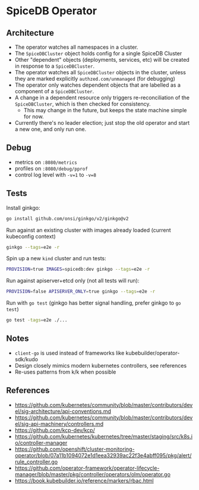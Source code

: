 # SpiceDB Operator

## Architecture

- The operator watches all namespaces in a cluster.
- The `SpiceDBCluster` object holds config for a single SpiceDB Cluster 
- Other "dependent" objects (deployments, services, etc) will be created in response to a `SpiceDBCluster`.
- The operator watches all `SpiceDBCluster` objects in the cluster, unless they are marked explicitly `authzed.com/unmanaged` (for debugging)
- The operator only watches dependent objects that are labelled as a component of a `SpiceDBCluster`.
- A change in a dependent resource only triggers re-reconciliation of the `SpiceDBCluster`, which is then checked for consistency.
  - This may change in the future, but keeps the state machine simple for now.
- Currently there's no leader election; just stop the old operator and start a new one, and only run one.

## Debug

- metrics on `:8080/metrics`
- profiles on `:8080/debug/pprof`
- control log level with `-v=1` to `-v=8`

## Tests

Install ginkgo:
```sh
go install github.com/onsi/ginkgo/v2/ginkgo@v2
```

Run against an existing cluster with images already loaded (current kubeconfig context)
```sh
ginkgo --tags=e2e -r
```

Spin up a new `kind` cluster and run tests:
```sh
PROVISION=true IMAGES=spicedb:dev ginkgo --tags=e2e -r
```

Run against apiserver+etcd only (not all tests will run):
```sh
PROVISION=false APISERVER_ONLY=true ginkgo --tags=e2e -r
```

Run with `go test` (ginkgo has better signal handling, prefer ginkgo to `go test`)
```sh
go test -tags=e2e ./...
```

## Notes

- `client-go` is used instead of frameworks like kubebuilder/operator-sdk/kudo
- Design closely mimics modern kubernetes controllers, see references
- Re-uses patterns from k/k when possible

## References

- https://github.com/kubernetes/community/blob/master/contributors/devel/sig-architecture/api-conventions.md
- https://github.com/kubernetes/community/blob/master/contributors/devel/sig-api-machinery/controllers.md
- https://github.com/kcp-dev/kcp/
- https://github.com/kubernetes/kubernetes/tree/master/staging/src/k8s.io/controller-manager
- https://github.com/openshift/cluster-monitoring-operator/blob/07a11b1094072e1d1eea32939ac22f3e4abff095/pkg/alert/rule_controller.go
- https://github.com/operator-framework/operator-lifecycle-manager/blob/master/pkg/controller/operators/olm/operator.go
- https://book.kubebuilder.io/reference/markers/rbac.html